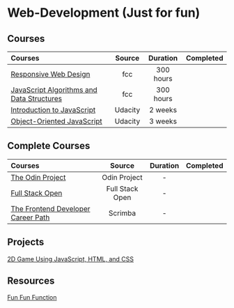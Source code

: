 # Web-Development (Just for fun)

## Courses 
Courses | Source | Duration | Completed
:-- | :--: | :--: | :--: 
[Responsive Web Design](https://www.freecodecamp.org/learn/2022/responsive-web-design/) | fcc | 300 hours | |
[JavaScript Algorithms and Data Structures](https://www.freecodecamp.org/learn/javascript-algorithms-and-data-structures/) | fcc | 300 hours | |
[Introduction to JavaScript](https://www.udacity.com/course/intro-to-javascript--ud803) | Udacity | 2 weeks | |
[Object-Oriented JavaScript](https://www.udacity.com/course/object-oriented-javascript--ud711) | Udacity | 3 weeks | |

## Complete Courses 
Courses | Source | Duration | Completed
:-- | :--: | :--: | :--: 
[The Odin Project](https://www.theodinproject.com/) | Odin Project | - | |
[Full Stack Open](https://fullstackopen.com/en/) | Full Stack Open | - | |
[The Frontend Developer Career Path](https://scrimba.com/learn/frontend) | Scrimba | - | |


## Projects 

[2D Game Using JavaScript, HTML, and CSS](https://www.freecodecamp.org/news/how-to-code-a-2d-game-using-javascript-html-and-css/)


## Resources 
[Fun Fun Function](https://www.youtube.com/c/funfunfunction/playlists)
